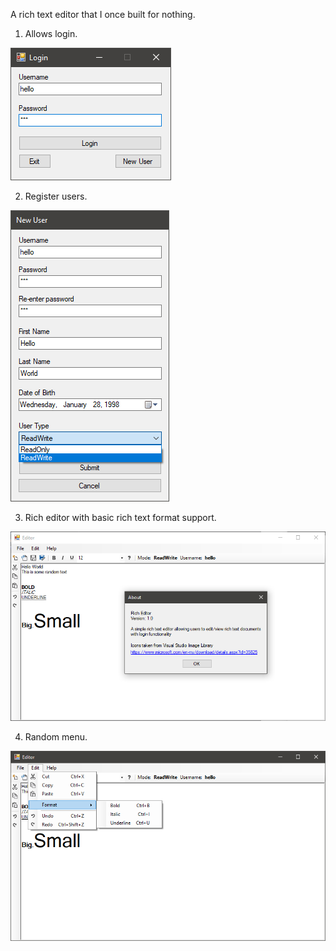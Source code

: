 A rich text editor that I once built for nothing.

1. Allows login.

  ![](img/login.png)

2. Register users.

  ![](img/register.png)

3. Rich editor with basic rich text format support.

  ![](img/editor.png)

4. Random menu.

  ![](img/menu.png)
